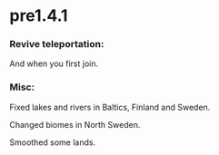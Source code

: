 # pre1.4.1

### Revive teleportation:

And when you first join.



### Misc:

Fixed lakes and rivers in Baltics, Finland and Sweden.

Changed biomes in North Sweden.

Smoothed some lands.



